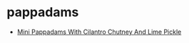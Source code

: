 # pappadams

 * [Mini Pappadams With Cilantro Chutney And Lime Pickle](index/m/mini-pappadams-with-cilantro-chutney-and-lime-pickle-104627.json)
